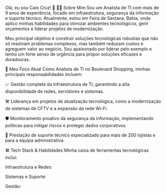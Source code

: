 Olá, eu sou Caio Cruz! 👋
👨‍💻 Sobre Mim
Sou um Analista de TI com mais de 9 anos de experiência, focado em infraestrutura, segurança da informação e suporte técnico. Atualmente, estou em Feira de Santana, Bahia, onde aplico minhas habilidades para otimizar ambientes tecnológicos, gerir orçamentos e liderar projetos de modernização.

Meu principal objetivo é construir soluções tecnológicas robustas que não só resolvam problemas complexos, mas também reduzam custos e agreguem valor ao negócio. Sou apaixonado por liderar pelo exemplo e tenho um forte senso de urgência para propor soluções eficazes e duradouras.

🚀 Meu Foco Atual
Como Analista de TI no Boulevard Shopping, minhas principais responsabilidades incluem:

📈 Gestão completa da infraestrutura de TI, garantindo a alta disponibilidade de redes, servidores e sistemas.

🛠️ Liderança em projetos de atualização tecnológica, como a modernização de sistemas de CFTV e a expansão da rede Wi-Fi.

🛡️ Monitoramento proativo da segurança da informação, implementando políticas para mitigar riscos e proteger dados corporativos.

🤝 Prestação de suporte técnico especializado para mais de 200 lojistas e para a equipa administrativa.

🛠️ Tech Stack & Habilidades
Minha caixa de ferramentas tecnológicas inclui:

Infraestrutura e Redes:

Sistemas e Suporte:

Gestão:
